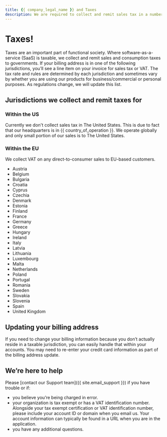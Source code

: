 ```yaml
---
title: {{ company_legal_name }} and Taxes
description: We are required to collect and remit sales tax in a number of jurisdictions.
---
```


# Taxes!

Taxes are an important part of functional society. Where software-as-a-service (SaaS) is taxable, we collect and remit sales and consumption taxes to governments. If your billing address is in one of the following jurisdictions, you’ll see a line item on your invoice for sales tax or VAT. The tax rate and rules are determined by each jurisdiction and sometimes vary by whether you are using our products for business/commercial or personal purposes. As regulations change, we will update this list.

## Jurisdictions we collect and remit taxes for

### Within the US
Currently we don't collect sales tax in The United States. This is due to fact that our headquarters is in {{ country_of_operation }}. We operate globally and only small portion of our sales is to The United States.

### Within the EU
We collect VAT on any direct-to-consumer sales to EU-based customers.

* Austria
* Belgium
* Bulgaria
* Croatia
* Cyprus
* Czechia
* Denmark
* Estonia
* Finland
* France
* Germany
* Greece
* Hungary
* Ireland
* Italy
* Latvia
* Lithuania
* Luxembourg
* Malta
* Netherlands
* Poland
* Portugal
* Romania
* Sweden
* Slovakia
* Slovenia
* Spain
* United Kingdom  

## Updating your billing address
If you need to change your billing information because you don’t actually reside in a taxable jurisdiction, you can easily handle that within your accounts. You may need to re-enter your credit card information as part of the billing address update. 

## We’re here to help
Please [contact our Support team]({{ site.email_support }}) if you have trouble or if:

* you believe you’re being charged in error.
* your organization is tax exempt or has a VAT identification number. Alongside your tax exempt certification or VAT identification number, please include your account ID or domain when you email us. Your account information can typically be found in a URL when you are in the application.
* you have any additional questions.
